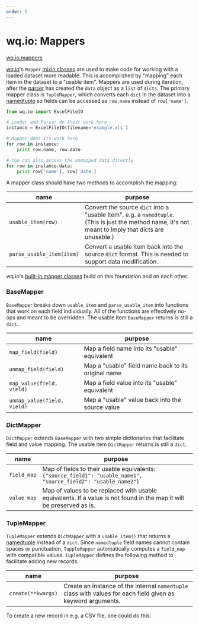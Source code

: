 ```yaml
---
order: 5 
---
```


wq.io: Mappers
==============
[wq.io.mappers]


[wq.io]'s `Mapper` [mixin classes] are used to make code for working with a loaded dataset more readable.  This is accomplished by "mapping" each item in the dataset to a "usable item".  Mappers are used during iteration, after the [parser] has created the `data` object as a `list` of `dicts`.  The primary mapper class is `TupleMapper`, which converts each `dict` in the dataset into a [namedtuple] so fields can be accessed as `row.name` instead of `row['name']`.

```python
from wq.io import ExcelFileIO

# Loader and Parser do their work here
instance = ExcelFileIO(filename='example.xls')

# Mapper does its work here
for row in instance:
    print row.name, row.date

# You can also access the unmapped data directly
for row in instance.data:
    print row['name'], row['date']

``` 
    
A mapper class should have two methods to accomplish the mapping:

name | purpose
-----|---------
`usable_item(row)` | Convert the source `dict` into a "usable item", e.g. a `namedtuple`.  (This is just the method name, it's not meant to imply that dicts are unusable.)
`parse_usable_item(item)` | Convert a usable item back into the source `dict` format.  This is needed to support data modification.

wq.io's [built-in mapper classes] build on this foundation and on each other.

### BaseMapper
`BaseMapper` breaks down `usable_item` and `parse_usable_item` into functions that work on each field individually.  All of the functions are effectively no-ops and meant to be overridden.  The usable item `BaseMapper` returns is still a `dict`.

name | purpose
-----|---------
`map_field(field)` | Map a field name into its "usable" equivalent
`unmap_field(field)` | Map a "usable" field name back to its original name
`map_value(field, vield)` | Map a field value into its "usable" equivalent
`unmap_value(field, vield)` | Map a "usable" value back into the source value

### DictMapper
`DictMapper` extends `BaseMapper` with two simple dictionaries that facilitate field and value mapping.  The usable item `DictMapper` returns is still a `dict`.

name | purpose
-----|---------
`field_map` | Map of fields to their usable equivalents: `{"source_field1": "usable_name1", "source_field2": "usable_name2"}`
`value_map` | Map of values to be replaced with usable equivalents.  If a value is not found in the map it will be preserved as is.

### TupleMapper
`TupleMapper` extends `DictMapper` with a `usable_item()` that returns a [namedtuple] instead of a `dict`.  Since `namedtuple` field names cannot contain spaces or punctuation, `TuppleMapper` automatically computes a `field_map` with compatible values.  `TupleMapper` defines the following method to facilitate adding new records.

name | purpose
-----|---------
`create(**kwargs)` | Create an instance of the internal `namedtuple` class with values for each field given as keyword arguments.

To create a new record in e.g. a CSV file, one could do this:
```python


```

[wq.io.mappers]: https://github.com/wq/wq.io/blob/master/mappers.py
[wq.io]: http://wq.io/wq.io
[mixin classes]: http://wq.io/docs/custom-io
[parser]: http://wq.io/docs/parsers
[namedtuple]: https://docs.python.org/3/library/collections.html#collections.namedtuple
[built-in mapper classes]: https://github.com/wq/wq.io/blob/master/mappers.py
